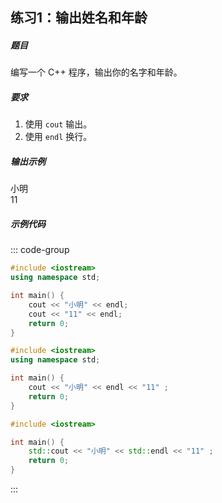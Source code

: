 ## 练习1：输出姓名和年龄

##### 题目
编写一个 C++ 程序，输出你的名字和年龄。

##### 要求
1. 使用 `cout` 输出。
2. 使用 `endl` 换行。

##### 输出示例
<RunningResult>
小明<br/>
11
</RunningResult>


##### 示例代码

<PasswordProtected>

::: code-group

```cpp [写法1]
#include <iostream>
using namespace std;

int main() {
    cout << "小明" << endl; 
    cout << "11" << endl;
    return 0;
}
```

```cpp [写法2]
#include <iostream>
using namespace std;

int main() {
    cout << "小明" << endl << "11" ;
    return 0;
}
```

```cpp [写法3]
#include <iostream>

int main() {
    std::cout << "小明" << std::endl << "11" ;
    return 0;
}
```

:::
</PasswordProtected>